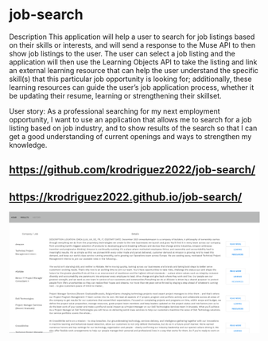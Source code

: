 # job-search

Description
This application will help a user to search for job listings based on their skills or interests, and will send a response to the Muse API to then show job listings to the user. The user can select a job listing and the application will then use the Learning Objects API to take the listing and link an external learning resource that can help the user understand the specific skill(s) that this particular job opportunity is looking for; additionally, these learning resources can guide the user’s job application process, whether it be updating their resume, learning or strengthening their skillset. 

User story:
As a professional searching for my next employment opportunity, I want to use an application that allows me to search for a job listing based on job industry, and to show results of the search so that I can get a good understanding of current openings and ways to strengthen my knowledge.


## https://github.com/krodriguez2022/job-search/
## https://krodriguez2022.github.io/job-search/

<img src=assets/images/screenshot.png>